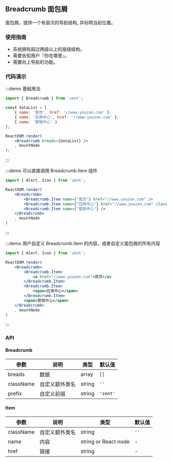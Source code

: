 ## Breadcrumb 面包屑

面包屑，提供一个有层次的导航结构, 并标明当前位置。

### 使用指南

-   系统拥有超过两级以上的层级结构。
-   需要告知用户『你在哪里』。
-   需要向上导航的功能。

### 代码演示

:::demo 基础用法
```jsx
import { Breadcrumb } from 'zent';

const dataList = [
	{ name: '首页', href: '//www.youzan.com' },
	{ name: '应用中心', href: '//www.youzan.com' },
	{ name: '营销中心' }
];

ReactDOM.render(
	<Breadcrumb breads={dataList} />
	, mountNode
);
```
:::

:::demo 可以直接调用 Breadcrumb.Item 组件
```jsx
import { Alert, Icon } from 'zent';

ReactDOM.render(
	<Breadcrumb>
		<Breadcrumb.Item name={"首页"} href="//www.youzan.com" />
		<Breadcrumb.Item name={"应用中心"} href="//www.youzan.com" className="zent-demo-bread" />
		<Breadcrumb.Item name={"营销中心"} />
	</Breadcrumb>
	, mountNode
)
```
:::

:::demo 用户自定义 Breadcrumb.Item 的内容，或者自定义面包屑的所有内容
```jsx
import { Alert, Icon } from 'zent';

ReactDOM.render(
	<Breadcrumb>
		<Breadcrumb.Item>
			<a href="//www.youzan.com">首页</a>
		</Breadcrumb.Item>
		<Breadcrumb.Item>
			<span>应用中心</span>
		</Breadcrumb.Item>
		<span>营销中心</span>
	</Breadcrumb>
	, mountNode
)
```
:::


### API

#### Breadcrumb


| 参数    |   说明          | 类型     | 默认值        |
| --------- | ------------- | ------ | ---------- |
| breads      | 数据  | array | `[]`   |
| className | 自定义额外类名  | string | `''`       |
| prefix    | 自定义前缀    | string | `'zent'`   |

#### Item


| 参数        | 说明      | 类型                      | 默认值  |
| --------- | ------- | ----------------------- | ---- |
| className | 自定义额外类名 | string                  | `''` |
| name      | 内容      | string or React node |  -    |
| href      | 链接      | string                  |   -   |

